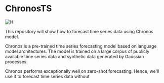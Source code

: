 # ChronosTS

![H](https://github.com/user-attachments/assets/aa87e572-0b11-47ad-9fff-2e8fda48aece)


This repository will show how to forecast time series data using Chronos model.

Chronos is a pre-trained time series forecasting model based on language model architectures. 
The model is trained on a large corpus of publicly available time series data and synthetic data generated by Gaussian processes.

Chronos performs exceptionally well on zero-shot forecasting. Hence, we'll use it to forecast time series data without 
